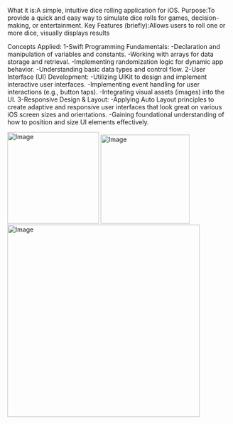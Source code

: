 What it is:A simple, intuitive dice rolling application for iOS.
Purpose:To provide a quick and easy way to simulate dice rolls for games, decision-making, or entertainment.
Key Features (briefly):Allows users to roll one or more dice, visually displays results

Concepts Applied:
1-Swift Programming Fundamentals:
-Declaration and manipulation of variables and constants.
-Working with arrays for data storage and retrieval.
-Implementing randomization logic for dynamic app behavior.
-Understanding basic data types and control flow.
2-User Interface (UI) Development:
-Utilizing UIKit to design and implement interactive user interfaces.
-Implementing event handling for user interactions (e.g., button taps).
-Integrating visual assets (images) into the UI.
3-Responsive Design & Layout:
-Applying Auto Layout principles to create adaptive and responsive user interfaces that look great on various iOS screen sizes and orientations.
-Gaining foundational understanding of how to position and size UI elements effectively.



<img width="206" alt="Image" src="https://github.com/user-attachments/assets/59960b91-70ef-4d0a-b14d-fddd7ccce823" />

<img width="200" alt="Image" src="https://github.com/user-attachments/assets/8b1d26a7-5cca-4464-b708-5d48e10a06c8" />

<img width="433" alt="Image" src="https://github.com/user-attachments/assets/93c65139-4c3f-41a7-a731-f92c31d6cf5d" />
